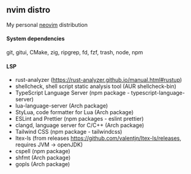 ## nvim distro

My personal [neovim](https://neovim.io/) distribution

#### System dependencies

git, gitui, CMake, zig, ripgrep, fd, fzf, trash, node, npm

#### LSP

- rust-analyzer (https://rust-analyzer.github.io/manual.html#rustup)
- shellcheck, shell script static analysis tool (AUR shellcheck-bin)
- TypeScript Language Server (npm package - typescript-language-server)
- lua-language-server (Arch package)
- StyLua, code formatter for Lua (Arch package)
- ESLint and Prettier (npm packages - eslint prettier)
- clangd, language server for C/C++ (Arch package)
- Tailwind CSS (npm package - tailwindcss)
- ltex-ls (from releases https://github.com/valentjn/ltex-ls/releases, requires JVM → openJDK)
- cspell (npm package)
- shfmt (Arch package)
- gopls (Arch package)
